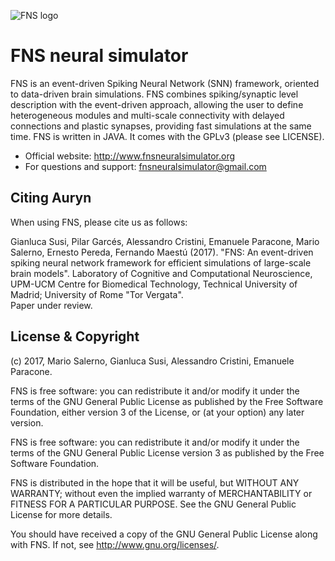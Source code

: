 ![FNS logo](https://github.com/fnsneuralsimulator.FNSlogo.png "FNS logo")

FNS neural simulator
=====

FNS is an event-driven Spiking Neural Network (SNN) framework, oriented to 
data-driven brain simulations. FNS combines spiking/synaptic level 
description with the event-driven approach, allowing the user to define 
heterogeneous modules and multi-scale connectivity with delayed connections 
and plastic synapses, providing fast simulations at the same time.
FNS is written in JAVA.
It comes with the GPLv3 (please see LICENSE).

* Official website: http://www.fnsneuralsimulator.org
* For questions and support: fnsneuralsimulator@gmail.com


Citing Auryn
------------

When using FNS, please cite us as follows:

Gianluca Susi, Pilar Garcés, Alessandro Cristini, Emanuele Paracone, Mario 
Salerno, Ernesto Pereda, Fernando Maestú (2017). "FNS: An event-driven 
spiking neural network framework for efficient simulations of large-scale 
brain models". 
Laboratory of Cognitive and Computational Neuroscience, UPM-UCM Centre for 
Biomedical Technology, Technical University of Madrid; University of Rome 
"Tor Vergata".   
Paper under review.


License & Copyright 
-------------------

(c) 2017, Mario Salerno, Gianluca Susi, Alessandro Cristini, Emanuele Paracone.

FNS is free software: you can redistribute it and/or modify
it under the terms of the GNU General Public License as published by
the Free Software Foundation, either version 3 of the License, or
(at your option) any later version.

FNS is free software: you can redistribute it and/or modify it under the terms 
of the GNU General Public License version 3 as published by  the Free Software 
Foundation.

FNS is distributed in the hope that it will be useful, but WITHOUT ANY 
WARRANTY; without even the implied warranty of MERCHANTABILITY or FITNESS FOR 
A PARTICULAR PURPOSE. See the GNU General Public License for more details.
 
You should have received a copy of the GNU General Public License along with 
FNS. If not, see <http://www.gnu.org/licenses/>.
